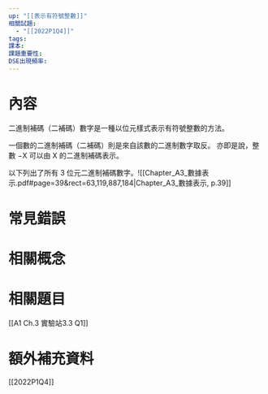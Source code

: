 ```yaml
---
up: "[[表示有符號整數​]]"
相關試題:
  - "[[2022P1Q4]]"
tags: 
課本: 
課題重要性: 
DSE出現頻率:
---
```

# 內容
二進制補碼（二補碼）數字是一種以位元樣式表示有符號整數的方法。

一個數的二進制補碼（二補碼）則是來自該數的二進制數字取反。
亦即是說，整數 −X 可以由 X 的二進制補碼表示。

以下列出了所有 3 位元二進制補碼數字。![[Chapter_A3_數據表示.pdf#page=39&rect=63,119,887,184|Chapter_A3_數據表示, p.39]]

# 常見錯誤
# 相關概念

# 相關題目
[[A1 Ch.3 實驗站3.3 Q1]]
# 額外補充資料

[[2022P1Q4]]
